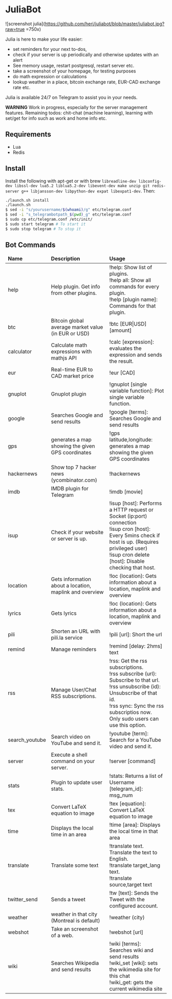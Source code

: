 JuliaBot
========

![screenshot julia](https://github.com/heri/juliabot/blob/master/juliabot.jpg?raw=true =750x)

Julia is here to make your life easier:

* set reminders for your next to-dos,
* check if your server is up periodically and otherwise updates with an alert
* See memory usage, restart postgresql, restart server etc.
* take a screenshot of your homepage, for testing purposes
* do math expression or calculations
* lookup weather in a place, bitcoin exchange rate, EUR-CAD exchange rate etc.

Julia is available 24/7 on Telegram to assist you in your needs.

**WARNING** Work in progress, especially for the server management features. Remaining todos: chit-chat (machine learning), learning with set/get for info such as work and home info etc.

Requirements
------------
* Lua
* Redis

Install
-------
Install the following with apt-get or with brew `libreadline-dev libconfig-dev libssl-dev lua5.2 liblua5.2-dev libevent-dev make unzip git redis-server g++ libjansson-dev libpython-dev expat libexpat1-dev`. Then:

```bash
./launch.sh install
./launch.sh
$ sed -i "s/yourusername/$(whoami)/g" etc/telegram.conf
$ sed -i "s_telegrambotpath_$(pwd)_g" etc/telegram.conf
$ sudo cp etc/telegram.conf /etc/init/
$ sudo start telegram # To start it
$ sudo stop telegram # To stop it
```


Bot Commands
------------
<table>
  <thead>
    <tr>
      <td><strong>Name</strong></td>
      <td><strong>Description</strong></td>
      <td><strong>Usage</strong></td>
    </tr>
  </thead>
  <tbody>
    <tr>
      <td>help</td>
      <td>Help plugin. Get info from other plugins. </td>
      <td>!help: Show list of plugins.<br>!help all: Show all commands for every plugin.<br>!help [plugin name]: Commands for that plugin.<br></td>
    </tr>
    <tr>
      <td>btc</td>
      <td>Bitcoin global average market value (in EUR or USD)</td>
      <td>!btc [EUR|USD] [amount]</td>
    </tr>
    <tr>
      <td>calculator</td>
      <td>Calculate math expressions with mathjs API</td>
      <td>!calc [expression]: evaluates the expression and sends the result.</td>
    </tr>
    <tr>
      <td>eur</td>
      <td>Real-time EUR to CAD market price</td>
      <td>!eur [CAD]</td>
      </tr>
    <tr>
      <td>gnuplot</td>
      <td>Gnuplot plugin</td>
      <td>!gnuplot [single variable function]: Plot single variable function.</td>
    </tr>
    <tr>
      <td>google</td>
      <td>Searches Google and send results</td>
      <td>!google [terms]: Searches Google and send results</td>
    </tr>
    <tr>
      <td>gps</td>
      <td>generates a map showing the given GPS coordinates</td>
      <td>!gps latitude,longitude: generates a map showing the given GPS coordinates</td>
    </tr>
    <tr>
      <td>hackernews</td>
      <td>Show top 7 hacker news (ycombinator.com)</td>
      <td>!hackernews</td>
    </tr>
    <tr>
      <td>imdb</td>
      <td>IMDB plugin for Telegram</td>
      <td>!imdb [movie]</td>
    </tr>
    <tr>
      <td>isup</td>
      <td>Check if your website or server is up.</td>
      <td>!isup [host]: Performs a HTTP request or Socket (ip:port) connection<br>!isup cron [host]: Every 5mins check if host is up. (Requires privileged user)<br>!isup cron delete [host]: Disable checking that host.<br></td>
    </tr>
    <tr>
      <td>location</td>
      <td>Gets information about a location, maplink and overview</td>
      <td>!loc (location): Gets information about a location, maplink and overview</td>
    </tr>
    <tr>
      <td>lyrics</td>
      <td>Gets lyrics</td>
      <td>!loc (location): Gets information about a location, maplink and overview</td>
    </tr>
    <tr>
      <td>pili</td>
      <td>Shorten an URL with pili.la service</td>
      <td>!pili [url]: Short the url</td>
    </tr>
    <tr>
      <td>remind</td>
      <td>Manage reminders</td>
      <td>!remind [delay: 2hms] text</td>
    </tr>
    <tr>
      <td>rss</td>
      <td>Manage User/Chat RSS subscriptions.</td>
      <td>!rss: Get the rss subscriptions.<br>!rss subscribe (url): Subscribe to that url.<br>!rss unsubscribe (id): Unsubscribe of that id.<br>!rss sync: Sync the rss subscriptios now. Only sudo users can use this option.<br></td>
    </tr>
    <tr>
      <td>search_youtube</td>
      <td>Search video on YouTube and send it.</td>
      <td>!youtube [term]: Search for a YouTube video and send it.</td>
    </tr>
    <tr>
      <td>server</td>
      <td>Execute a shell command on your server.</td>
      <td>!server [command]</td>
    </tr>
    <tr>
      <td>stats</td>
      <td>Plugin to update user stats.</td>
      <td>!stats: Returns a list of Username [telegram_id]: msg_num</td>
    </tr>
    <tr>
      <td>tex</td>
      <td>Convert LaTeX equation to image</td>
      <td>!tex [equation]: Convert LaTeX equation to image</td>
    </tr>
    <tr>
      <td>time</td>
      <td>Displays the local time in an area</td>
      <td>!time [area]: Displays the local time in that area</td>
    </tr>
    <tr>
      <td>translate</td>
      <td>Translate some text</td>
      <td>!translate text. Translate the text to English.<br>!translate target_lang text.<br>!translate source,target text<br></td>
    </tr>
    <tr>
      <td>twitter_send</td>
      <td>Sends a tweet</td>
      <td>!tw [text]: Sends the Tweet with the configured account.</td>
    </tr>
    <tr>
      <td>weather</td>
      <td>weather in that city (Montreal is default)</td>
      <td>!weather (city)</td>
      </tr>
    <tr>
      <td>webshot</td>
      <td>Take an screenshot of a web.</td>
      <td>!webshot [url]</td>
    </tr>
    <tr>
      <td>wiki</td>
      <td>Searches Wikipedia and send results</td>
      <td>!wiki [terms]: Searches wiki and send results<br>!wiki_set [wiki]: sets the wikimedia site for this chat<br>!wiki_get: gets the current wikimedia site<br></td>
    </tr>
  </tbody>
</table>
